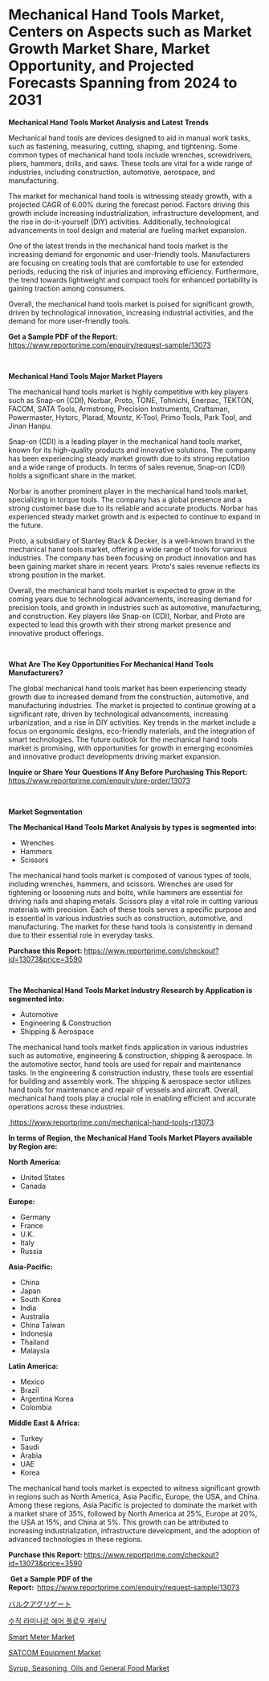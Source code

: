 <p><h1>Mechanical Hand Tools Market, Centers on Aspects such as Market Growth Market Share, Market Opportunity, and Projected Forecasts Spanning from 2024 to 2031</h1></p><p><strong>Mechanical Hand Tools Market Analysis and Latest Trends</strong></p>
<p><p>Mechanical hand tools are devices designed to aid in manual work tasks, such as fastening, measuring, cutting, shaping, and tightening. Some common types of mechanical hand tools include wrenches, screwdrivers, pliers, hammers, drills, and saws. These tools are vital for a wide range of industries, including construction, automotive, aerospace, and manufacturing.</p><p>The market for mechanical hand tools is witnessing steady growth, with a projected CAGR of 6.00% during the forecast period. Factors driving this growth include increasing industrialization, infrastructure development, and the rise in do-it-yourself (DIY) activities. Additionally, technological advancements in tool design and material are fueling market expansion.</p><p>One of the latest trends in the mechanical hand tools market is the increasing demand for ergonomic and user-friendly tools. Manufacturers are focusing on creating tools that are comfortable to use for extended periods, reducing the risk of injuries and improving efficiency. Furthermore, the trend towards lightweight and compact tools for enhanced portability is gaining traction among consumers.</p><p>Overall, the mechanical hand tools market is poised for significant growth, driven by technological innovation, increasing industrial activities, and the demand for more user-friendly tools.</p></p>
<p><strong>Get a Sample PDF of the Report:&nbsp;</strong> <a href="https://www.reportprime.com/enquiry/request-sample/13073">https://www.reportprime.com/enquiry/request-sample/13073</a></p>
<p>&nbsp;</p>
<p><strong>Mechanical Hand Tools Major Market Players</strong></p>
<p><p>The mechanical hand tools market is highly competitive with key players such as Snap-on (CDI), Norbar, Proto, TONE, Tohnichi, Enerpac, TEKTON, FACOM, SATA Tools, Armstrong, Precision Instruments, Craftsman, Powermaster, Hytorc, Plarad, Mountz, K-Tool, Primo Tools, Park Tool, and Jinan Hanpu. </p><p>Snap-on (CDI) is a leading player in the mechanical hand tools market, known for its high-quality products and innovative solutions. The company has been experiencing steady market growth due to its strong reputation and a wide range of products. In terms of sales revenue, Snap-on (CDI) holds a significant share in the market.</p><p>Norbar is another prominent player in the mechanical hand tools market, specializing in torque tools. The company has a global presence and a strong customer base due to its reliable and accurate products. Norbar has experienced steady market growth and is expected to continue to expand in the future.</p><p>Proto, a subsidiary of Stanley Black & Decker, is a well-known brand in the mechanical hand tools market, offering a wide range of tools for various industries. The company has been focusing on product innovation and has been gaining market share in recent years. Proto's sales revenue reflects its strong position in the market.</p><p>Overall, the mechanical hand tools market is expected to grow in the coming years due to technological advancements, increasing demand for precision tools, and growth in industries such as automotive, manufacturing, and construction. Key players like Snap-on (CDI), Norbar, and Proto are expected to lead this growth with their strong market presence and innovative product offerings.</p></p>
<p>&nbsp;</p>
<p><strong>What Are The Key Opportunities For Mechanical Hand Tools Manufacturers?</strong></p>
<p><p>The global mechanical hand tools market has been experiencing steady growth due to increased demand from the construction, automotive, and manufacturing industries. The market is projected to continue growing at a significant rate, driven by technological advancements, increasing urbanization, and a rise in DIY activities. Key trends in the market include a focus on ergonomic designs, eco-friendly materials, and the integration of smart technologies. The future outlook for the mechanical hand tools market is promising, with opportunities for growth in emerging economies and innovative product developments driving market expansion.</p></p>
<p><strong>Inquire or Share Your Questions If Any Before Purchasing This Report:</strong> <a href="https://www.reportprime.com/enquiry/pre-order/13073">https://www.reportprime.com/enquiry/pre-order/13073</a></p>
<p>&nbsp;</p>
<p><strong>Market Segmentation</strong></p>
<p><strong>The Mechanical Hand Tools Market Analysis by types is segmented into:</strong></p>
<p><ul><li>Wrenches</li><li>Hammers</li><li>Scissors</li></ul></p>
<p><p>The mechanical hand tools market is composed of various types of tools, including wrenches, hammers, and scissors. Wrenches are used for tightening or loosening nuts and bolts, while hammers are essential for driving nails and shaping metals. Scissors play a vital role in cutting various materials with precision. Each of these tools serves a specific purpose and is essential in various industries such as construction, automotive, and manufacturing. The market for these hand tools is consistently in demand due to their essential role in everyday tasks.</p></p>
<p><strong>Purchase this Report:&nbsp;</strong><a href="https://www.reportprime.com/checkout?id=13073&price=3590">https://www.reportprime.com/checkout?id=13073&price=3590</a></p>
<p>&nbsp;</p>
<p><strong>The Mechanical Hand Tools Market Industry Research by Application is segmented into:</strong></p>
<p><ul><li>Automotive</li><li>Engineering & Construction</li><li>Shipping & Aerospace</li></ul></p>
<p><p>The mechanical hand tools market finds application in various industries such as automotive, engineering & construction, shipping & aerospace. In the automotive sector, hand tools are used for repair and maintenance tasks. In the engineering & construction industry, these tools are essential for building and assembly work. The shipping & aerospace sector utilizes hand tools for maintenance and repair of vessels and aircraft. Overall, mechanical hand tools play a crucial role in enabling efficient and accurate operations across these industries.</p></p>
<p><a href="https://www.reportprime.com/mechanical-hand-tools-r13073">&nbsp;https://www.reportprime.com/mechanical-hand-tools-r13073</a></p>
<p><strong>In terms of Region, the Mechanical Hand Tools Market Players available by Region are:</strong></p>
<p>
    <p> <strong> North America: </strong>
        <ul>
            <li>United States</li>
            <li>Canada</li>
        </ul>
        </p> 
    <p> <strong> Europe: </strong>
        <ul>
            <li>Germany</li>
            <li>France</li>
            <li>U.K.</li>
            <li>Italy</li>
            <li>Russia</li>
        </ul>
        </p> 
    <p> <strong> Asia-Pacific: </strong>
        <ul>
            <li>China</li>
            <li>Japan</li>
            <li>South Korea</li>
            <li>India</li>
            <li>Australia</li>
            <li>China Taiwan</li>
            <li>Indonesia</li>
            <li>Thailand</li>
            <li>Malaysia</li>
        </ul>
        </p> 
    <p> <strong> Latin America: </strong>
        <ul>
            <li>Mexico</li>
            <li>Brazil</li>
            <li>Argentina Korea</li>
            <li>Colombia</li>
        </ul>
        </p> 
    <p> <strong> Middle East & Africa: </strong>
        <ul>
            <li>Turkey</li>
            <li>Saudi</li>
            <li>Arabia</li>
            <li>UAE</li>
            <li>Korea</li>
        </ul>
    </p>
    </p>
<p><p>The mechanical hand tools market is expected to witness significant growth in regions such as North America, Asia Pacific, Europe, the USA, and China. Among these regions, Asia Pacific is projected to dominate the market with a market share of 35%, followed by North America at 25%, Europe at 20%, the USA at 15%, and China at 5%. This growth can be attributed to increasing industrialization, infrastructure development, and the adoption of advanced technologies in these regions.</p></p>
<p><strong>Purchase this Report: </strong><a href="https://www.reportprime.com/checkout?id=13073&price=3590">https://www.reportprime.com/checkout?id=13073&price=3590</a></p>
<p>&nbsp;<strong>Get a Sample PDF of the Report:&nbsp;&nbsp;</strong><a href="https://www.reportprime.com/enquiry/request-sample/13073">https://www.reportprime.com/enquiry/request-sample/13073</a></p>
<p><strong></strong></p>
<p><p><a href="https://medium.com/@karinaokon69/%E5%8D%B8%E5%A3%B2%E9%AA%A8%E6%9D%90%E5%B8%82%E5%A0%B4%E3%81%AF-2031%E5%B9%B4%E3%81%BE%E3%81%A7%E3%81%AE%E5%B8%82%E5%A0%B4%E3%82%B7%E3%82%A7%E3%82%A2-%E8%A6%8F%E6%A8%A1-%E3%81%8A%E3%82%88%E3%81%B3%E4%BA%88%E6%B8%AC%E3%82%92%E9%87%8D%E7%82%B9%E7%9A%84%E3%81%AB%E8%80%83%E6%85%AE%E3%81%97%E3%81%A6%E3%81%84%E3%81%BE%E3%81%99-18c15b959a56">バルクアグリゲート</a></p><p><a href="https://medium.com/@lottierunte44/%EC%88%98%EC%A7%81-%EB%9D%BC%EB%AF%B8%EB%82%98-%EC%97%90%EC%96%B4-%ED%94%8C%EB%A1%9C%EC%9A%B0-%EC%BA%90%EB%B9%84%EB%8B%9B-%EC%8B%9C%EC%9E%A5%EC%9D%80-%EC%8B%9C%EC%9E%A5-%EC%A0%90%EC%9C%A0%EC%9C%A8-%ED%81%AC%EA%B8%B0-%EB%B0%8F-2031%EB%85%84%EA%B9%8C%EC%A7%80%EC%9D%98-%EC%98%88%EC%83%81-%EC%98%88%EC%B8%A1%EC%97%90-%EC%B4%88%EC%A0%90%EC%9D%84-%EB%A7%9E%EC%B6%A5%EB%8B%88%EB%8B%A4-a7ee5228cff8">수직 라미나르 에어 플로우 캐비닛</a></p><p><a href="https://github.com/JennyferFeil2023/Market-Research-Report-List-1/blob/main/smart-meter-market.md">Smart Meter Market</a></p><p><a href="https://github.com/gracielawharr/Market-Research-Report-List-1/blob/main/satcom-equipment-market.md">SATCOM Equipment Market</a></p><p><a href="https://www.linkedin.com/pulse/syrup-seasoning-oils-general-food-market-offer-valuable-insights-mzbze">Syrup, Seasoning, Oils and General Food Market</a></p></p>